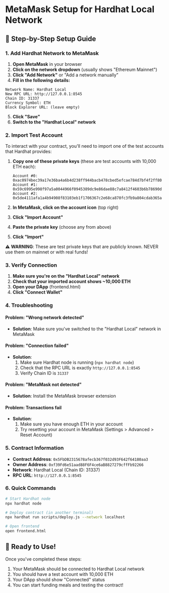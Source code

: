 # MetaMask Setup for Hardhat Local Network

## 🔧 Step-by-Step Setup Guide

### 1. Add Hardhat Network to MetaMask

1. **Open MetaMask** in your browser
2. **Click on the network dropdown** (usually shows "Ethereum Mainnet")
3. **Click "Add Network"** or "Add a network manually"
4. **Fill in the following details:**

```
Network Name: Hardhat Local
New RPC URL: http://127.0.0.1:8545
Chain ID: 31337
Currency Symbol: ETH
Block Explorer URL: (leave empty)
```

5. **Click "Save"**
6. **Switch to the "Hardhat Local" network**

### 2. Import Test Account

To interact with your contract, you'll need to import one of the test accounts that Hardhat provides:

1. **Copy one of these private keys** (these are test accounts with 10,000 ETH each):
   ```
   Account #0: 0xac0974bec39a17e36ba4a6b4d238ff944bacb478cbed5efcae784d7bf4f2ff80
   Account #1: 0x59c6995e998f97a5a0044966f0945389dc9e86dae88c7a8412f4603b6b78690d
   Account #2: 0x5de4111afa1a4b94908f83103eb1f1706367c2e68ca870fc3fb9a804cdab365a
   ```

2. **In MetaMask, click on the account icon** (top right)
3. **Click "Import Account"**
4. **Paste the private key** (choose any from above)
5. **Click "Import"**

⚠️ **WARNING**: These are test private keys that are publicly known. NEVER use them on mainnet or with real funds!

### 3. Verify Connection

1. **Make sure you're on the "Hardhat Local" network**
2. **Check that your imported account shows ~10,000 ETH**
3. **Open your DApp** (frontend.html)
4. **Click "Connect Wallet"**

### 4. Troubleshooting

#### Problem: "Wrong network detected"
- **Solution**: Make sure you've switched to the "Hardhat Local" network in MetaMask

#### Problem: "Connection failed"
- **Solution**: 
  1. Make sure Hardhat node is running (`npx hardhat node`)
  2. Check that the RPC URL is exactly `http://127.0.0.1:8545`
  3. Verify Chain ID is `31337`

#### Problem: "MetaMask not detected"
- **Solution**: Install the MetaMask browser extension

#### Problem: Transactions fail
- **Solution**: 
  1. Make sure you have enough ETH in your account
  2. Try resetting your account in MetaMask (Settings > Advanced > Reset Account)

### 5. Contract Information

- **Contract Address**: `0x5FbDB2315678afecb367f032d93F642f64180aa3`
- **Owner Address**: `0xf39Fd6e51aad88F6F4ce6aB8827279cffFb92266`
- **Network**: Hardhat Local (Chain ID: 31337)
- **RPC URL**: `http://127.0.0.1:8545`

### 6. Quick Commands

```bash
# Start Hardhat node
npx hardhat node

# Deploy contract (in another terminal)
npx hardhat run scripts/deploy.js --network localhost

# Open frontend
open frontend.html
```

## 🎯 Ready to Use!

Once you've completed these steps:
1. Your MetaMask should be connected to Hardhat Local network
2. You should have a test account with 10,000 ETH
3. Your DApp should show "Connected" status
4. You can start funding meals and testing the contract!